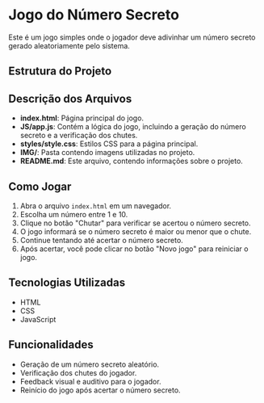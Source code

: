 # Jogo do Número Secreto

Este é um jogo simples onde o jogador deve adivinhar um número secreto gerado aleatoriamente pelo sistema.

## Estrutura do Projeto

## Descrição dos Arquivos

- **index.html**: Página principal do jogo.
- **JS/app.js**: Contém a lógica do jogo, incluindo a geração do número secreto e a verificação dos chutes.
- **styles/style.css**: Estilos CSS para a página principal.
- **IMG/**: Pasta contendo imagens utilizadas no projeto.
- **README.md**: Este arquivo, contendo informações sobre o projeto.

## Como Jogar

1. Abra o arquivo `index.html` em um navegador.
2. Escolha um número entre 1 e 10.
3. Clique no botão "Chutar" para verificar se acertou o número secreto.
4. O jogo informará se o número secreto é maior ou menor que o chute.
5. Continue tentando até acertar o número secreto.
6. Após acertar, você pode clicar no botão "Novo jogo" para reiniciar o jogo.

## Tecnologias Utilizadas

- HTML
- CSS
- JavaScript

## Funcionalidades

- Geração de um número secreto aleatório.
- Verificação dos chutes do jogador.
- Feedback visual e auditivo para o jogador.
- Reinício do jogo após acertar o número secreto.
